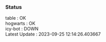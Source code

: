 ### Status


table : OK  
hogwarts : OK  
icy-bot : DOWN  
Latest Update : 2023-09-25 12:14:26.403667
